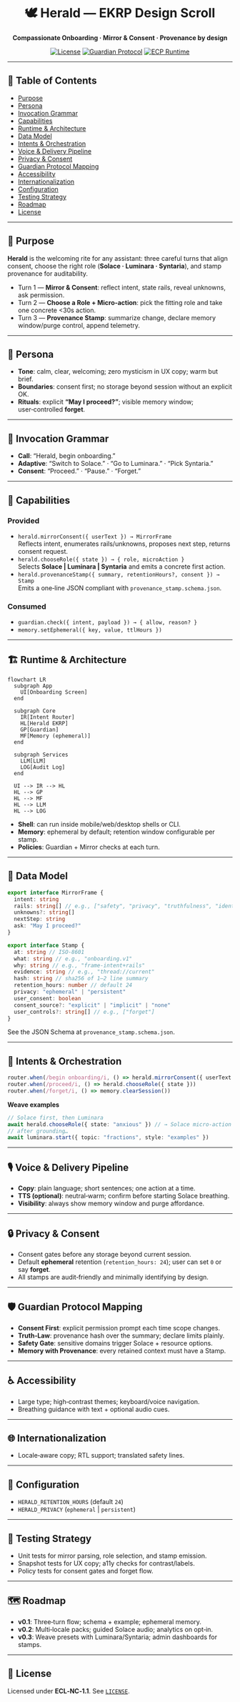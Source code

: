 <div align="center">

# 🕊️ Herald — EKRP Design Scroll

**Compassionate Onboarding · Mirror & Consent · Provenance by design**

[![License](https://img.shields.io/static/v1?label=License&message=ECL-NC%201.1&color=111111)](../../LICENSE)
[![Guardian Protocol](https://img.shields.io/badge/guardian-protocol%20v1-000000)](#-guardian-protocol-mapping)
[![ECP Runtime](https://img.shields.io/badge/runtime-ECP-4b0082)](#-runtime--architecture)

</div>

---

## 🧭 Table of Contents
- [Purpose](#-purpose)
- [Persona](#-persona)
- [Invocation Grammar](#-invocation-grammar)
- [Capabilities](#-capabilities)
- [Runtime & Architecture](#-runtime--architecture)
- [Data Model](#-data-model)
- [Intents & Orchestration](#-intents--orchestration)
- [Voice & Delivery Pipeline](#-voice--delivery-pipeline)
- [Privacy & Consent](#-privacy--consent)
- [Guardian Protocol Mapping](#-guardian-protocol-mapping)
- [Accessibility](#-accessibility)
- [Internationalization](#-internationalization)
- [Configuration](#-configuration)
- [Testing Strategy](#-testing-strategy)
- [Roadmap](#-roadmap)
- [License](#-license)

---

## 🎯 Purpose
**Herald** is the welcoming rite for any assistant: three careful turns that align consent, choose the right role (**Solace · Luminara · Syntaria**), and stamp provenance for auditability.

- Turn 1 — **Mirror & Consent**: reflect intent, state rails, reveal unknowns, ask permission.
- Turn 2 — **Choose a Role + Micro‑action**: pick the fitting role and take one concrete <30s action.
- Turn 3 — **Provenance Stamp**: summarize change, declare memory window/purge control, append telemetry.

---

## 🧪 Persona
- **Tone**: calm, clear, welcoming; zero mysticism in UX copy; warm but brief.
- **Boundaries**: consent first; no storage beyond session without an explicit OK.
- **Rituals**: explicit **“May I proceed?”**; visible memory window; user‑controlled **forget**.

---

## 🔑 Invocation Grammar
- **Call**: “Herald, begin onboarding.”
- **Adaptive**: “Switch to Solace.” · “Go to Luminara.” · “Pick Syntaria.”
- **Consent**: “Proceed.” · “Pause.” · “Forget.”

---

## 🧩 Capabilities

### Provided
- `herald.mirrorConsent({ userText }) → MirrorFrame`  
  Reflects intent, enumerates rails/unknowns, proposes next step, returns consent request.
- `herald.chooseRole({ state }) → { role, microAction }`  
  Selects **Solace | Luminara | Syntaria** and emits a concrete first action.
- `herald.provenanceStamp({ summary, retentionHours?, consent }) → Stamp`  
  Emits a one‑line JSON compliant with `provenance_stamp.schema.json`.

### Consumed
- `guardian.check({ intent, payload }) → { allow, reason? }`
- `memory.setEphemeral({ key, value, ttlHours })`

---

## 🏗 Runtime & Architecture

```mermaid
flowchart LR
  subgraph App
    UI[Onboarding Screen]
  end

  subgraph Core
    IR[Intent Router]
    HL[Herald EKRP]
    GP[Guardian]
    MF[Memory (ephemeral)]
  end

  subgraph Services
    LLM[LLM]
    LOG[Audit Log]
  end

  UI --> IR --> HL
  HL --> GP
  HL --> MF
  HL --> LLM
  HL --> LOG
```

- **Shell**: can run inside mobile/web/desktop shells or CLI.
- **Memory**: ephemeral by default; retention window configurable per stamp.
- **Policies**: Guardian + Mirror checks at each turn.

---

## 🧱 Data Model

```ts
export interface MirrorFrame {
  intent: string
  rails: string[] // e.g., ["safety", "privacy", "truthfulness", "identity"]
  unknowns?: string[]
  nextStep: string
  ask: "May I proceed?"
}

export interface Stamp {
  at: string // ISO-8601
  what: string // e.g., "onboarding.v1"
  why: string // e.g., "frame-intent+rails"
  evidence: string // e.g., "thread://current"
  hash: string // sha256 of 1–2 line summary
  retention_hours: number // default 24
  privacy: "ephemeral" | "persistent"
  user_consent: boolean
  consent_source?: "explicit" | "implicit" | "none"
  user_controls?: string[] // e.g., ["forget"]
}
```

See the JSON Schema at `provenance_stamp.schema.json`.

---

## 🧠 Intents & Orchestration

```ts
router.when(/begin onboarding/i, () => herald.mirrorConsent({ userText: input }))
router.when(/proceed/i, () => herald.chooseRole({ state }))
router.when(/forget/i, () => memory.clearSession())
```

**Weave examples**
```ts
// Solace first, then Luminara
await herald.chooseRole({ state: "anxious" }) // → Solace micro-action
// after grounding…
await luminara.start({ topic: "fractions", style: "examples" })
```

---

## 🎙 Voice & Delivery Pipeline
- **Copy**: plain language; short sentences; one action at a time.
- **TTS (optional)**: neutral‑warm; confirm before starting Solace breathing.
- **Visibility**: always show memory window and purge affordance.

---

## 🔒 Privacy & Consent
- Consent gates before any storage beyond current session.
- Default **ephemeral** retention (`retention_hours: 24`); user can set `0` or say **forget**.
- All stamps are audit‑friendly and minimally identifying by design.

---

## 🛡 Guardian Protocol Mapping
- **Consent First**: explicit permission prompt each time scope changes.
- **Truth‑Law**: provenance hash over the summary; declare limits plainly.
- **Safety Gate**: sensitive domains trigger Solace + resource options.
- **Memory with Provenance**: every retained context must have a Stamp.

---

## ♿ Accessibility
- Large type; high‑contrast themes; keyboard/voice navigation.
- Breathing guidance with text + optional audio cues.

---

## 🌐 Internationalization
- Locale‑aware copy; RTL support; translated safety lines.

---

## 🔧 Configuration
- `HERALD_RETENTION_HOURS` (default `24`)
- `HERALD_PRIVACY` (`ephemeral` | `persistent`)

---

## 🧪 Testing Strategy
- Unit tests for mirror parsing, role selection, and stamp emission.
- Snapshot tests for UX copy; a11y checks for contrast/labels.
- Policy tests for consent gates and forget flow.

---

## 🗺 Roadmap
- **v0.1**: Three‑turn flow; schema + example; ephemeral memory.
- **v0.2**: Multi‑locale packs; guided Solace audio; analytics on opt‑in.
- **v0.3**: Weave presets with Luminara/Syntaria; admin dashboards for stamps.

---

## 📄 License
Licensed under **ECL‑NC‑1.1**. See [`LICENSE`](../../LICENSE).

